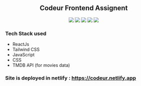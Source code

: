 <h2 align="center">Codeur Frontend Assignent</h2>

<p align="center">
<img src="https://api.netlify.com/api/v1/badges/797fb67b-0de9-4e5d-a1cb-6c779d425f5d/deploy-status"/>
<img src="https://visitor-badge.glitch.me/badge?page_id=SayanDeveloper.codeur-task"/>
<img src="https://img.shields.io/github/license/SayanDeveloper/codeur-task"/>
<img src="https://img.shields.io/github/stars/SayanDeveloper/codeur-task"/>
<img src="https://img.shields.io/github/forks/SayanDeveloper/codeur-task"/>
</p>

### Tech Stack used 
- ReactJs
- Tailwind CSS
- JavaScript
- CSS
- TMDB API (for movies data)

### Site is deployed in netlify : https://codeur.netlify.app
